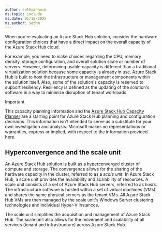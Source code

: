 ```yaml
---
author: sethmanheim
ms.topic: include
ms.date: 01/15/2025
ms.author: sethm
---
```


When you're evaluating an Azure Stack Hub solution, consider the hardware configuration choices that have a direct impact on the overall capacity of the Azure Stack Hub cloud.

For example, you need to make choices regarding the CPU, memory density, storage configuration, and overall solution scale or number of servers. However, determining usable capacity is different than a traditional virtualization solution because some capacity is already in use. Azure Stack Hub is built to host the infrastructure or management components within the solution itself. Also, some of the solution's capacity is reserved to support resiliency. Resiliency is defined as the updating of the solution's software in a way to minimize disruption of tenant workloads.

> [!IMPORTANT]
> This capacity planning information and the [Azure Stack Hub Capacity Planner](https://aka.ms/azstackcapacityplanner) are a starting point for Azure Stack Hub planning and configuration decisions. This information isn't intended to serve as a substitute for your own investigation and analysis. Microsoft makes no representations or warranties, express or implied, with respect to the information provided here.

## Hyperconvergence and the scale unit

An Azure Stack Hub solution is built as a hyperconverged cluster of compute and storage. The convergence allows for the sharing of the hardware capacity in the cluster, referred to as a *scale unit*. In Azure Stack Hub, a scale unit provides the availability and scalability of resources. A scale unit consists of a set of Azure Stack Hub servers, referred to as *hosts*. The infrastructure software is hosted within a set of virtual machines (VMs), and shares the same physical servers as the tenant VMs. All Azure Stack Hub VMs are then managed by the scale unit's Windows Server clustering technologies and individual Hyper-V instances.

The scale unit simplifies the acquisition and management of Azure Stack Hub. The scale unit also allows for the movement and scalability of all services (tenant and infrastructure) across Azure Stack Hub.
